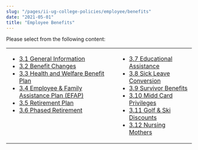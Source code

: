 ```yaml
---
slug: "/pages/ii-ug-college-policies/employee/benefits"
date: "2021-05-01"
title: "Employee Benefits"
---
```


Please select from the following content:

<table>

<tbody>

<tr valign="top">

<td>

- [3.1 General Information](/pages/ii-ug-college-policies/employee/benefits/general-info)
- [3.2 Benefit Changes](/pages/ii-ug-college-policies/employee/benefits/benefit-changes)
- [3.3 Health and Welfare Benefit Plan](/pages/ii-ug-college-policies/employee/benefits/health-welfare)
- [3.4 Employee & Family Assistance Plan (EFAP)](/pages/ii-ug-college-policies/employee/benefits/efap)
- [3.5 Retirement Plan](/pages/ii-ug-college-policies/employee/benefits/retirement)
- [3.6 Phased Retirement](/pages/ii-ug-college-policies/employee/benefits/phased-ret)

</td>

<td>

- [3.7 Educational Assistance](/pages/ii-ug-college-policies/employee/benefits/educational-assistance)
- [3.8 Sick Leave Conversion](/pages/ii-ug-college-policies/employee/benefits/sick-leave-conversion)
- [3.9 Survivor Benefits](/pages/ii-ug-college-policies/employee/benefits/survivor-benefits)
- [3.10 Midd Card Privileges](/pages/ii-ug-college-policies/employee/benefits/midd-card-priveleges)
- [3.11 Golf & Ski Discounts](/pages/ii-ug-college-policies/employee/benefits/discounts)
- [3.12 Nursing Mothers](/pages/ii-ug-college-policies/employee/benefits/nursing-mothers)

</td>

</tr>

</tbody>

</table>
